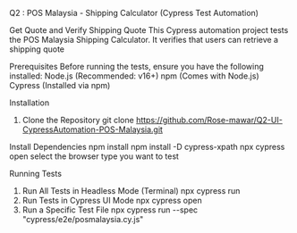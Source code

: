 Q2 : POS Malaysia - Shipping Calculator (Cypress Test Automation)

Get Quote and Verify Shipping Quote
This Cypress automation project tests the POS Malaysia Shipping Calculator. It verifies that users can retrieve a shipping quote

Prerequisites
Before running the tests, ensure you have the following installed:
Node.js (Recommended: v16+)
npm (Comes with Node.js)
Cypress (Installed via npm)

Installation
1. Clone the Repository
git clone https://github.com/Rose-mawar/Q2-UI-CypressAutomation-POS-Malaysia.git

Install Dependencies
npm install
npm install -D cypress-xpath
npx cypress open
select the browser type you want to test

Running Tests
1. Run All Tests in Headless Mode (Terminal)
npx cypress run
2. Run Tests in Cypress UI Mode
npx cypress open
3. Run a Specific Test File
npx cypress run --spec "cypress/e2e/posmalaysia.cy.js"
